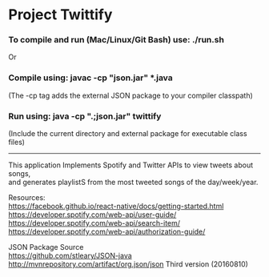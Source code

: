 # Project Twittify
### To compile and run (Mac/Linux/Git Bash) use: ./run.sh
Or
### Compile using:  javac -cp "json.jar" \*.java
(The -cp tag adds the external JSON package to your compiler classpath)<br>
### Run using: java -cp ".;json.jar" twittify
(Include the current directory and external package for executable class files)

---

This application Implements Spotify and Twitter APIs to view tweets about songs, <br>
and generates playlistS from the most tweeted songs of the day/week/year.

Resources:<br>
https://facebook.github.io/react-native/docs/getting-started.html<br>
https://developer.spotify.com/web-api/user-guide/<br>
https://developer.spotify.com/web-api/search-item/<br>
https://developer.spotify.com/web-api/authorization-guide/<br>

JSON Package Source<br>
https://github.com/stleary/JSON-java<br>
http://mvnrepository.com/artifact/org.json/json  Third version (20160810)<br>
